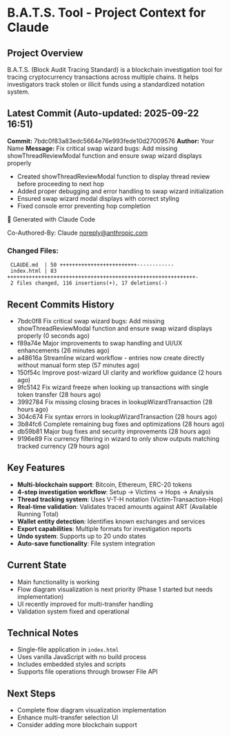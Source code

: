 # B.A.T.S. Tool - Project Context for Claude

## Project Overview
B.A.T.S. (Block Audit Tracing Standard) is a blockchain investigation tool for tracing cryptocurrency transactions across multiple chains. It helps investigators track stolen or illicit funds using a standardized notation system.

## Latest Commit (Auto-updated: 2025-09-22 16:51)

**Commit:** 7bdc0f83a83edc5664e76e993fede10d27009576
**Author:** Your Name
**Message:** Fix critical swap wizard bugs: Add missing showThreadReviewModal function and ensure swap wizard displays properly

- Created showThreadReviewModal function to display thread review before proceeding to next hop
- Added proper debugging and error handling to swap wizard initialization
- Ensured swap wizard modal displays with correct styling
- Fixed console error preventing hop completion

🤖 Generated with Claude Code

Co-Authored-By: Claude <noreply@anthropic.com>

### Changed Files:
```
 CLAUDE.md  | 50 +++++++++++++++++++++++++------------
 index.html | 83 +++++++++++++++++++++++++++++++++++++++++++++++++++++++++++++-
 2 files changed, 116 insertions(+), 17 deletions(-)
```

## Recent Commits History

- 7bdc0f8 Fix critical swap wizard bugs: Add missing showThreadReviewModal function and ensure swap wizard displays properly (0 seconds ago)
- f89a74e Major improvements to swap handling and UI/UX enhancements (26 minutes ago)
- a48616a Streamline wizard workflow - entries now create directly without manual form step (57 minutes ago)
- 150f54c Improve post-wizard UI clarity and workflow guidance (2 hours ago)
- 9fc5142 Fix wizard freeze when looking up transactions with single token transfer (28 hours ago)
- 3992784 Fix missing closing braces in lookupWizardTransaction (28 hours ago)
- 304c674 Fix syntax errors in lookupWizardTransaction (28 hours ago)
- 3b84fc6 Complete remaining bug fixes and optimizations (28 hours ago)
- db59b81 Major bug fixes and security improvements (28 hours ago)
- 9196e89 Fix currency filtering in wizard to only show outputs matching tracked currency (29 hours ago)

## Key Features
- **Multi-blockchain support**: Bitcoin, Ethereum, ERC-20 tokens
- **4-step investigation workflow**: Setup → Victims → Hops → Analysis
- **Thread tracking system**: Uses V-T-H notation (Victim-Transaction-Hop)
- **Real-time validation**: Validates traced amounts against ART (Available Running Total)
- **Wallet entity detection**: Identifies known exchanges and services
- **Export capabilities**: Multiple formats for investigation reports
- **Undo system**: Supports up to 20 undo states
- **Auto-save functionality**: File system integration

## Current State
- Main functionality is working
- Flow diagram visualization is next priority (Phase 1 started but needs implementation)
- UI recently improved for multi-transfer handling
- Validation system fixed and operational

## Technical Notes
- Single-file application in `index.html`
- Uses vanilla JavaScript with no build process
- Includes embedded styles and scripts
- Supports file operations through browser File API

## Next Steps
- Complete flow diagram visualization implementation
- Enhance multi-transfer selection UI
- Consider adding more blockchain support
